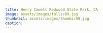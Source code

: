 ```yaml
---
title: Henry Cowell Redwood State Park, CA
image: assets/images/fulls/09.jpg
thumbnail: assets/images/thumbs/09.jpg
caption:
---
```

